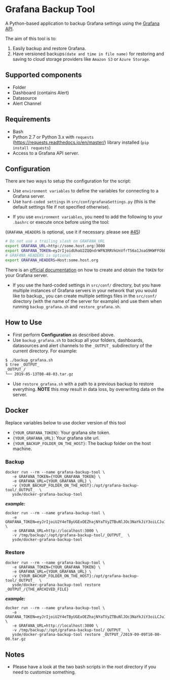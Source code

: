 # Grafana Backup Tool

A Python-based application to backup Grafana settings using the [Grafana API](https://grafana.com/docs/grafana/latest/http_api/).

The aim of this tool is to:
1. Easily backup and restore Grafana.
2. Have versioned backups`(date and time in file name)` for restoring and saving to cloud storage providers like `Amazon S3` or `Azure Storage`.

## Supported components
* Folder
* Dashboard (contains Alert)
* Datasource
* Alert Channel

## Requirements
* Bash
* Python 2.7 or Python 3.x with `requests` (https://requests.readthedocs.io/en/master/) library installed (`pip install requests`)
* Access to a Grafana API server.

## Configuration
There are two ways to setup the configuration for the script:
* Use `environment variables` to define the variables for connecting to a Grafana server.
* Use `hard-coded settings` in `src/conf/grafanaSettings.py` (this is the default settings file if not specified otherwise).

- If you use `environment variables`, you need to add the following to your `.bashrc` or execute once before using the tool:

(`GRAFANA_HEADERS` is optional, use it if necessary. please see [#45](https://github.com/ysde/grafana-backup-tool/issues/45))
```bash
# Do not use a trailing slash on GRAFANA_URL
export GRAFANA_URL=http://some.host.org:3000
export GRAFANA_TOKEN=eyJrIjoidUhaU2ZQQndrWFN3RRVkUnVfrT56a1JoaG9KWFFObEgiLCJuIjoiYWRtaW4iLCJpZCI6MX0=
# GRAFANA_HEADERS is optional
export GRAFANA_HEADERS=Host:some.host.org 
```

There is an [official documentation](https://grafana.com/docs/grafana/latest/http_api/auth/) on how to create and obtain the `TOKEN` for your Grafana server.

- If you use the hard-coded settings in `src/conf/` directory, but you have multiple instances of Grafana servers in your network that you would like to backup,, you can create multiple settings files in the `src/conf/` directory (with the name of the server for example) and use them when running `backup_grafana.sh` and `restore_grafana.sh`. 

## How to Use
* First perform **Configuration** as described above.
* Use `backup_grafana.sh` to backup all your folders, dashboards, datasources and alert channels to the `_OUTPUT_` subdirectory of the current directory.
 For example:
```bash
$ ./backup_grafana.sh
$ tree _OUTPUT_
_OUTPUT_/
└── 2019-05-13T08-48-03.tar.gz
```
* Use `restore_grafana.sh` with a path to a previous backup to restore everything. **NOTE** this *may* result in data loss, by overwriting data on the server.

## Docker
Replace variables below to use docker version of this tool
* `{YOUR_GRAFANA_TOKEN}`: Your grafana site token.
* `{YOUR_GRAFANA_URL}`: Your grafana site url.
* `{YOUR_BACKUP_FOLDER_ON_THE_HOST}`: The backup folder on the host machine.

### Backup

```
docker run --rm --name grafana-backup-tool \
   -e GRAFANA_TOKEN={YOUR_GRAFANA_TOKEN} \
   -e GRAFANA_URL={YOUR_GRAFANA_URL} \
   -v {YOUR_BACKUP_FOLDER_ON_THE_HOST}:/opt/grafana-backup-tool/_OUTPUT_  \
   ysde/docker-grafana-backup-tool
```

***example:***

```
docker run --rm --name grafana-backup-tool \
   -e GRAFANA_TOKEN=eyJrIjoiU2Y4eTByUGExOEZhajNYaTVyZTBuNlJOc3NaYkJiY3oiLCJuIjoiYWRtaW4iLCJpZCI6MX0= \
   -e GRAFANA_URL=http://localhost:3000 \
   -v /tmp/backup/:/opt/grafana-backup-tool/_OUTPUT_  \
   ysde/docker-grafana-backup-tool
```


### Restore

```
docker run --rm --name grafana-backup-tool \
   -e GRAFANA_TOKEN={YOUR_GRAFANA_TOKEN} \
   -e GRAFANA_URL={YOUR_GRAFANA_URL} \
   -v {YOUR_BACKUP_FOLDER_ON_THE_HOST}:/opt/grafana-backup-tool/_OUTPUT_  \
   ysde/docker-grafana-backup-tool restore _OUTPUT_/{THE_ARCHIVED_FILE}
```

***example:***

```
docker run --rm --name grafana-backup-tool \
   -e GRAFANA_TOKEN=eyJrIjoiU2Y4eTByUGExOEZhajNYaTVyZTBuNlJOc3NaYkJiY3oiLCJuIjoiYWRtaW4iLCJpZCI6MX0= \
   -e GRAFANA_URL=http://localhost:3000 \
   -v /tmp/backup/:/opt/grafana-backup-tool/_OUTPUT_  \
   ysde/docker-grafana-backup-tool restore _OUTPUT_/2019-09-09T10-00-00.tar.gz
```


## Notes
* Please have a look at the two bash scripts in the root directory if you need to customize something.
